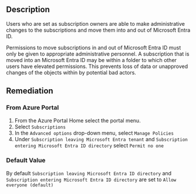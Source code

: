 ## Description

Users who are set as subscription owners are able to make administrative changes to the subscriptions and move them into and out of Microsoft Entra ID.

Permissions to move subscriptions in and out of Microsoft Entra ID must only be given to appropriate administrative personnel. A subscription that is moved into an Microsoft Entra ID may be within a folder to which other users have elevated permissions. This prevents loss of data or unapproved changes of the objects within by potential bad actors.

## Remediation

### From Azure Portal

1. From the Azure Portal Home select the portal menu.
2. Select `Subscriptions`
3. In the `Advanced options` drop-down menu, select `Manage Policies`
4. Under `Subscription leaving Microsoft Entra tenant` and `Subscription entering Microsoft Entra ID directory` select `Permit no one`

### Default Value

By default `Subscription leaving Microsoft Entra ID directory` and `Subscription entering Microsoft Entra ID directory` are set to `Allow everyone (default)`
